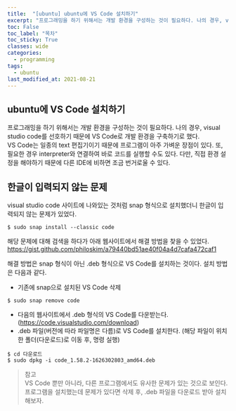 ```yaml
---
title:  "[ubuntu] ubuntu에 VS Code 설치하기"
excerpt: "프로그래밍을 하기 위해서는 개발 환경을 구성하는 것이 필요하다. 나의 경우, visual studio code를 선호하기 때문에 VS Code로 개발 환경을 구축하기로 했다."
toc: False
toc_label: "목차"
toc_sticky: True
classes: wide
categories:
  - programming
tags:
  - ubuntu
last_modified_at: 2021-08-21
---
```


## ubuntu에 VS Code 설치하기
프로그래밍을 하기 위해서는 개발 환경을 구성하는 것이 필요하다. 나의 경우, visual studio code를 선호하기 때문에 VS Code로 개발 환경을 구축하기로 했다.  
VS Code는 일종의 text 편집기이기 때문에 프로그램이 아주 가벼운 장점이 있다. 또, 필요한 경우 interpreter와 연결하여 바로 코드를 실행할 수도 있다. 다만, 직접 환경 설정을 해야하기 때문에 다른 IDE에 비하면 조금 번거로울 수 있다.

## 한글이 입력되지 않는 문제
visual studio code 사이트에 나와있는 것처럼 snap 형식으로 설치했더니 한글이 입력되지 않는 문제가 있었다.

```
$ sudo snap install --classic code
```

해당 문제에 대해 검색을 하다가 아래 웹사이트에서 해결 방법을 찾을 수 있었다.
<https://gist.github.com/philoskim/a79440bd51ae40f04a4d7cafa472caf1>

해결 방법은 snap 형식이 아닌 .deb 형식으로 VS Code를 설치하는 것이다. 설치 방법은 다음과 같다.

- 기존에 snap으로 설치된 VS Code 삭제
```
$ sudo snap remove code
```
- 다음의 웹사이트에서 .deb 형식의 VS Code를 다운받는다.(<https://code.visualstudio.com/download>)
- .deb 파일(버전에 따라 파일명은 다름)로 VS Code를 설치한다. (해당 파일이 위치한 폴더(다운로드)로 이동 후, 명령 실행)
```
$ cd 다운로드
$ sudo dpkg -i code_1.58.2-1626302803_amd64.deb
```

> 참고  
VS Code 뿐만 아니라, 다른 프로그램에서도 유사한 문제가 있는 것으로 보인다. 프로그램을 설치했는데 문제가 있다면 삭제 후, .deb 파일을 다운로드 받아 설치해보자.